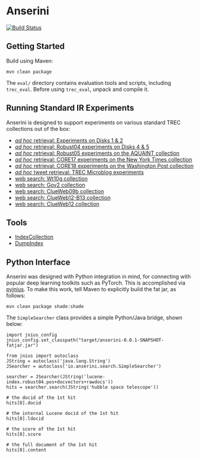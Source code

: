 Anserini
========
[![Build Status](https://travis-ci.org/castorini/Anserini.svg?branch=master)](https://travis-ci.org/castorini/Anserini)

## Getting Started

Build using Maven:

```
mvn clean package
```

The `eval/` directory contains evaluation tools and scripts, including `trec_eval`. Before using `trec_eval`, unpack and compile it.

## Running Standard IR Experiments

Anserini is designed to support experiments on various standard TREC collections out of the box:

+ [_ad hoc_ retrieval: Experiments on Disks 1 &amp; 2](docs/experiments-disk12.md)
+ [_ad hoc_ retrieval: Robust04 experiments on Disks 4 &amp; 5](docs/experiments-robust04.md)
+ [_ad hoc_ retrieval: Robust05 experiments on the AQUAINT collection](docs/experiments-robust05.md)
+ [_ad hoc_ retrieval: CORE17 experiments on the New York Times collection](docs/experiments-core17.md)
+ [_ad hoc_ retrieval: CORE18 experiments on the Washington Post collection](docs/experiments-wapo.md)
+ [_ad hoc_ tweet retrieval: TREC Microblog experiments](docs/experiments-microblog.md)
+ [web search: Wt10g collection](docs/experiments-wt10g.md)
+ [web search: Gov2 collection](docs/experiments-gov2.md)
+ [web search: ClueWeb09b collection](docs/experiments-clueweb09b.md)
+ [web search: ClueWeb12-B13 collection](docs/experiments-clueweb12-b13.md)
+ [web search: ClueWeb12 collection](docs/experiments-clueweb12.md)

## Tools

+ [IndexCollection](docs/index-collection.md)
+ [DumpIndex](docs/dumpindex.md)

## Python Interface

Anserini was designed with Python integration in mind, for connecting with popular deep learning toolkits such as PyTorch. This is accomplished via [pyjnius](https://github.com/kivy/pyjnius). To make this work, tell Maven to explicitly build the fat jar, as follows:

```
mvn clean package shade:shade
```

The `SimpleSearcher` class provides a simple Python/Java bridge, shown below:

```
import jnius_config
jnius_config.set_classpath("target/anserini-0.0.1-SNAPSHOT-fatjar.jar")

from jnius import autoclass
JString = autoclass('java.lang.String')
JSearcher = autoclass('io.anserini.search.SimpleSearcher')

searcher = JSearcher(JString('lucene-index.robust04.pos+docvectors+rawdocs'))
hits = searcher.search(JString('hubble space telescope'))

# the docid of the 1st hit
hits[0].docid

# the internal Lucene docid of the 1st hit
hits[0].ldocid

# the score of the 1st hit
hits[0].score

# the full document of the 1st hit
hits[0].content
```
